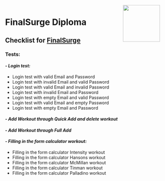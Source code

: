 <img src="https://log.finalsurge.com/img/branded/finalsurge.png" align="right" height="120" />

# FinalSurge Diploma
## Checklist for [FinalSurge](https://log.finalsurge.com/login.cshtml)

### Tests:

#### **_- Login test:_**

- Login test with valid Email and Password
- Login test with invalid Email and valid Password
- Login test with valid Email and invalid Password
- Login test with invalid Email and Password
- Login test with empty Email and valid Password
- Login test with valid Email and empty Password
- Login test with empty Email and Password

#### **_- Add Workout through Quick Add and delete workout_**

#### **_- Add Workout through Full Add_**

#### **_- Filling in the form calculator workout:_**

- Filling in the form calculator Intensity workout
- Filling in the form calculator Hansons workout
- Filling in the form calculator McMillan workout
- Filling in the form calculator Tinman workout
- Filling in the form calculator Palladino workout


